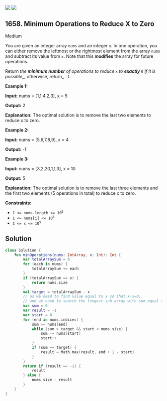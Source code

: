[![](https://img.shields.io/github/stars/javadev/LeetCode-in-Kotlin?label=Stars&style=flat-square)](https://github.com/javadev/LeetCode-in-Kotlin)
[![](https://img.shields.io/github/forks/javadev/LeetCode-in-Kotlin?label=Fork%20me%20on%20GitHub%20&style=flat-square)](https://github.com/javadev/LeetCode-in-Kotlin/fork)

## 1658\. Minimum Operations to Reduce X to Zero

Medium

You are given an integer array `nums` and an integer `x`. In one operation, you can either remove the leftmost or the rightmost element from the array `nums` and subtract its value from `x`. Note that this **modifies** the array for future operations.

Return _the **minimum number** of operations to reduce_ `x` _to **exactly**_ `0` _if it is possible__, otherwise, return_ `-1`.

**Example 1:**

**Input:** nums = [1,1,4,2,3], x = 5

**Output:** 2

**Explanation:** The optimal solution is to remove the last two elements to reduce x to zero.

**Example 2:**

**Input:** nums = [5,6,7,8,9], x = 4

**Output:** -1

**Example 3:**

**Input:** nums = [3,2,20,1,1,3], x = 10

**Output:** 5

**Explanation:** The optimal solution is to remove the last three elements and the first two elements (5 operations in total) to reduce x to zero.

**Constraints:**

*   <code>1 <= nums.length <= 10<sup>5</sup></code>
*   <code>1 <= nums[i] <= 10<sup>4</sup></code>
*   <code>1 <= x <= 10<sup>9</sup></code>

## Solution

```kotlin
class Solution {
    fun minOperations(nums: IntArray, x: Int): Int {
        var totalArraySum = 0
        for (each in nums) {
            totalArraySum += each
        }
        if (totalArraySum == x) {
            return nums.size
        }
        val target = totalArraySum - x
        // as we need to find value equal to x so that x-x=0,
        // and we need to search the longest sub array with sum equal t0 total array sum -x;
        var sum = 0
        var result = -1
        var start = 0
        for (end in nums.indices) {
            sum += nums[end]
            while (sum > target && start < nums.size) {
                sum -= nums[start]
                start++
            }
            if (sum == target) {
                result = Math.max(result, end + 1 - start)
            }
        }
        return if (result == -1) {
            result
        } else {
            nums.size - result
        }
    }
}
```